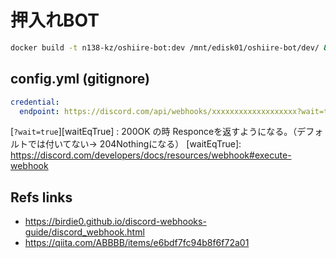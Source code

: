 # 押入れBOT

```bash
docker build -t n138-kz/oshiire-bot:dev /mnt/edisk01/oshiire-bot/dev/ && docker build -t n138-kz/oshiire-bot /mnt/edisk01/oshiire-bot/latest/
```

## config.yml (gitignore)

```yaml:config.yml
credential:
  endpoint: https://discord.com/api/webhooks/xxxxxxxxxxxxxxxxxxx?wait=true
```

[`?wait=true`][waitEqTrue] : 200OK の時 Responceを返すようになる。（デフォルトでは付いてない→ 204Nothingになる）
[waitEqTrue]: https://discord.com/developers/docs/resources/webhook#execute-webhook

## Refs links
- https://birdie0.github.io/discord-webhooks-guide/discord_webhook.html
- https://qiita.com/ABBBB/items/e6bdf7fc94b8f6f72a01
